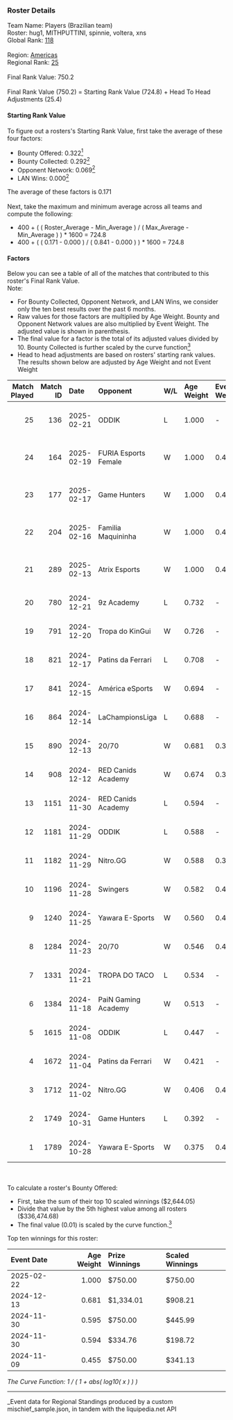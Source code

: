 ### Roster Details<br />
Team Name: Players (Brazilian team)<br />
Roster: hug1, MITHPUTTINI, spinnie, voltera, xns<br />
Global Rank: [118](../../standings_global_2025_03_01.md)<br />
<br />
Region: [Americas]( ../../standings_americas_2025_03_01.md)<br />
Regional Rank: [25]( ../../standings_americas_2025_03_01.md)<br />
<br />
Final Rank Value:  750.2<br />
<br />
Final Rank Value (750.2) = Starting Rank Value (724.8) + Head To Head Adjustments (25.4)<br />

#### Starting Rank Value<br />
To figure out a rosters's Starting Rank Value, first take the average of these four factors:<br />
- Bounty Offered: 0.322[<sup>1</sup>](#table2)
- Bounty Collected: 0.292[<sup>2</sup>](#table1)
- Opponent Network: 0.069[<sup>2</sup>](#table1)
- LAN Wins: 0.000[<sup>2</sup>](#table1)

The average of these factors is 0.171<br />
<br />
Next, take the maximum and minimum average across all teams and compute the following:<br />
- 400 + ( ( Roster_Average - Min_Average ) / ( Max_Average - Min_Average ) ) * 1600 = 724.8
- 400 + ( ( 0.171 - 0.000 ) / ( 0.841 - 0.000 ) ) * 1600 = 724.8


#### Factors<br />
Below you can see a table of all of the matches that contributed to this roster's Final Rank Value.<br />
Note:<br />

- For Bounty Collected, Opponent Network, and LAN Wins, we consider only the ten best results over the past 6 months.
- Raw values for those factors are multiplied by Age Weight. Bounty and Opponent Network values are also multiplied by Event Weight. The adjusted value is shown in parenthesis.
- The final value for a factor is the total of its adjusted values divided by 10. Bounty Collected is further scaled by the curve function[<sup>3</sup>](#curveFunction)
- Head to head adjustments are based on rosters' starting rank values. The results shown below are adjusted by Age Weight and not Event Weight
<span id="table1"></span><br />


| Match Played | Match ID | Date       | Opponent             | W/L | Age Weight | Event Weight | Bounty Collected | Opponent Network | LAN Wins  | H2H Adj. | Roster                                   |
| -: | -: | :- | :- | :- | :- | :- | :- | :- | :- | -: | :- |
|           25 |      136 | 2025-02-21 | ODDIK                | L   | 1.000      | -            | -                | -                | -         |   -11.31 | hug1, MITHPUTTINI, spinnie, voltera, xns |
|           24 |      164 | 2025-02-19 | FURIA Esports Female | W   | 1.000      | 0.497        | 0.064 (0.032)    | 0.219 (0.109)    | 0 (0.000) |    25.12 | hug1, MITHPUTTINI, spinnie, voltera, xns |
|           23 |      177 | 2025-02-17 | Game Hunters         | W   | 1.000      | 0.497        | 0.001 (0.001)    | 0.302 (0.150)    | 0 (0.000) |    12.20 | hug1, MITHPUTTINI, spinnie, voltera, xns |
|           22 |      204 | 2025-02-16 | Familia Maquininha   | W   | 1.000      | 0.497        | 0.003 (0.001)    | 0.133 (0.066)    | 0 (0.000) |    11.69 | hug1, MITHPUTTINI, spinnie, voltera, xns |
|           21 |      289 | 2025-02-13 | Atrix Esports        | W   | 1.000      | 0.497        | 0.001 (0.001)    | -                | 0 (0.000) |    10.76 | hug1, MITHPUTTINI, spinnie, voltera, xns |
|           20 |      780 | 2024-12-21 | 9z Academy           | L   | 0.732      | -            | -                | -                | -         |   -16.93 | dok, dzt, MITHPUTTINI, spinnie, xns      |
|           19 |      791 | 2024-12-20 | Tropa do KinGui      | W   | 0.726      | -            | -                | -                | 0 (0.000) |     3.30 | dok, dzt, MITHPUTTINI, spinnie, xns      |
|           18 |      821 | 2024-12-17 | Patins da Ferrari    | L   | 0.708      | -            | -                | -                | -         |   -16.77 | dok, dzt, MITHPUTTINI, spinnie, xns      |
|           17 |      841 | 2024-12-15 | América eSports      | W   | 0.694      | -            | -                | -                | 0 (0.000) |     2.90 | dok, dzt, MITHPUTTINI, spinnie, xns      |
|           16 |      864 | 2024-12-14 | LaChampionsLiga      | L   | 0.688      | -            | -                | -                | -         |   -14.47 | dok, dzt, MITHPUTTINI, spinnie, xns      |
|           15 |      890 | 2024-12-13 | 20/70                | W   | 0.681      | 0.311        | 0.001 (0.000)    | 0.139 (0.029)    | 0 (0.000) |     7.38 | dok, dzt, MITHPUTTINI, spinnie, xns      |
|           14 |      908 | 2024-12-12 | RED Canids Academy   | W   | 0.674      | 0.311        | 0.005 (0.001)    | -                | 0 (0.000) |     8.38 | dok, dzt, MITHPUTTINI, spinnie, xns      |
|           13 |     1151 | 2024-11-30 | RED Canids Academy   | L   | 0.594      | -            | -                | -                | -         |   -11.58 | dok, dzt, MITHPUTTINI, spinnie, xns      |
|           12 |     1181 | 2024-11-29 | ODDIK                | L   | 0.588      | -            | -                | -                | -         |    -7.84 | dok, dzt, MITHPUTTINI, spinnie, xns      |
|           11 |     1182 | 2024-11-29 | Nitro.GG             | W   | 0.588      | 0.311        | -                | 0.358 (0.066)    | 0 (0.000) |     7.74 | dok, dzt, MITHPUTTINI, spinnie, xns      |
|           10 |     1196 | 2024-11-28 | Swingers             | W   | 0.582      | 0.413        | 0.002 (0.001)    | 0.240 (0.058)    | 0 (0.000) |     8.26 | dok, dzt, MITHPUTTINI, spinnie, xns      |
|            9 |     1240 | 2024-11-25 | Yawara E-Sports      | W   | 0.560      | 0.413        | 0.002 (0.000)    | 0.321 (0.074)    | -         |     7.18 | dok, dzt, MITHPUTTINI, spinnie, xns      |
|            8 |     1284 | 2024-11-23 | 20/70                | W   | 0.546      | 0.413        | 0.001 (0.000)    | 0.139 (0.031)    | -         |     6.01 | dok, dzt, MITHPUTTINI, spinnie, xns      |
|            7 |     1331 | 2024-11-21 | TROPA DO TACO        | L   | 0.534      | -            | -                | -                | -         |    -8.77 | dok, dzt, MITHPUTTINI, spinnie, xns      |
|            6 |     1384 | 2024-11-18 | PaiN Gaming Academy  | W   | 0.513      | -            | -                | -                | -         |     2.20 | dok, dzt, MITHPUTTINI, spinnie, xns      |
|            5 |     1615 | 2024-11-08 | ODDIK                | L   | 0.447      | -            | -                | -                | -         |    -5.62 | dok, dzt, MITHPUTTINI, spinnie, xns      |
|            4 |     1672 | 2024-11-04 | Patins da Ferrari    | W   | 0.421      | -            | -                | -                | -         |     2.94 | dok, dzt, MITHPUTTINI, spinnie, xns      |
|            3 |     1712 | 2024-11-02 | Nitro.GG             | W   | 0.406      | 0.402        | -                | 0.358 (0.058)    | -         |     5.39 | dok, dzt, MITHPUTTINI, spinnie, xns      |
|            2 |     1749 | 2024-10-31 | Game Hunters         | L   | 0.392      | -            | -                | -                | -         |    -7.48 | dok, dzt, MITHPUTTINI, spinnie, xns      |
|            1 |     1789 | 2024-10-28 | Yawara E-Sports      | W   | 0.375      | 0.402        | 0.002 (0.000)    | 0.321 (0.048)    | -         |     4.73 | dok, dzt, MITHPUTTINI, spinnie, xns      |

<br />
<span id="table2"></span><br />
To calculate a roster's Bounty Offered:<br />

- First, take the sum of their top 10 scaled winnings ($2,644.05)
- Divide that value by the 5th highest value among all rosters ($336,474.68)
- The final value (0.01) is scaled by the curve function.[<sup>3</sup>](#curveFunction)

Top ten winnings for this roster:<br />

| Event Date | Age Weight | Prize Winnings | Scaled Winnings |
| :- | -: | :- | :- |
| 2025-02-22 |      1.000 | $750.00        | $750.00         |
| 2024-12-13 |      0.681 | $1,334.01      | $908.21         |
| 2024-11-30 |      0.595 | $750.00        | $445.99         |
| 2024-11-30 |      0.594 | $334.76        | $198.72         |
| 2024-11-09 |      0.455 | $750.00        | $341.13         |


<span id="curveFunction"></span>_The Curve Function: 1 / ( 1 + abs( log10( x ) ) )_<br />

---
_Event data for Regional Standings produced by a custom mischief_sample.json, in tandem with the liquipedia.net API<br />
